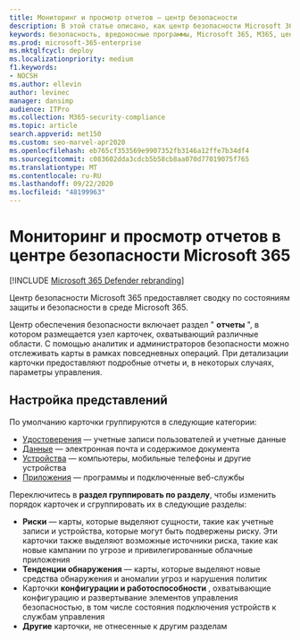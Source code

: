 ```yaml
---
title: Мониторинг и просмотр отчетов — центр безопасности
description: В этой статье описано, как центр безопасности Microsoft 365 предоставляет краткий обзор защиты и состояния безопасности.
keywords: безопасность, вредоносные программы, Microsoft 365, M365, центр безопасности, монитор, отчет, состояние
ms.prod: microsoft-365-enterprise
ms.mktglfcycl: deploy
ms.localizationpriority: medium
f1.keywords:
- NOCSH
ms.author: ellevin
author: levinec
manager: dansimp
audience: ITPro
ms.collection: M365-security-compliance
ms.topic: article
search.appverid: met150
ms.custom: seo-marvel-apr2020
ms.openlocfilehash: eb765cf353569e9907352fb3146a12ffe7b34df4
ms.sourcegitcommit: c083602dda3cdcb5b58cb8aa070d77019075f765
ms.translationtype: MT
ms.contentlocale: ru-RU
ms.lasthandoff: 09/22/2020
ms.locfileid: "48199963"
---
```

# <a name="monitor-and-view-reports-in-the-microsoft-365-security-center"></a>Мониторинг и просмотр отчетов в центре безопасности Microsoft 365

[!INCLUDE [Microsoft 365 Defender rebranding](../includes/microsoft-defender.md)]


Центр безопасности Microsoft 365 предоставляет сводку по состояниям защиты и безопасности в среде Microsoft 365.

Центр обеспечения безопасности включает раздел " **отчеты** ", в котором размещается узел карточек, охватывающий различные области. С помощью аналитик и администраторов безопасности можно отслеживать карты в рамках повседневных операций. При детализации карточки предоставляют подробные отчеты и, в некоторых случаях, параметры управления.

## <a name="customize-views"></a>Настройка представлений

По умолчанию карточки группируются в следующие категории:
  
* [Удостоверения](monitor-and-report-identities.md) — учетные записи пользователей и учетные данные
* [Данные](monitor-data.md) — электронная почта и содержимое документа
* [Устройства](monitor-devices.md) — компьютеры, мобильные телефоны и другие устройства
* [Приложения](monitor-apps.md) — программы и подключенные веб-службы

Переключитесь в **раздел группировать по разделу**, чтобы изменить порядок карточек и сгруппировать их в следующие разделы:

* **Риски** — карты, которые выделяют сущности, такие как учетные записи и устройства, которые могут быть подвержены риску. Эти карточки также выделяют возможные источники риска, такие как новые кампании по угрозе и привилегированные облачные приложения  
* **Тенденции обнаружения** — карты, которые выделяют новые средства обнаружения и аномалии угроз и нарушения политик
* Карточки **конфигурации и работоспособности** , охватывающие конфигурацию и развертывание элементов управления безопасностью, в том числе состояния подключения устройств к службам управления
* **Другие** карточки, не отнесенные к другим разделам
